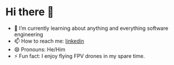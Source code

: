 # Hi there 👋

<!-- - 🔭 I’m currently working on building cool things with cool people -->
- 🌱 I’m currently learning about anything and everything software engineering
- 📫 How to reach me: [linkedin](https://www.linkedin.com/in/edward-a-lopez-ramos-222b3721b/)
- 😄 Pronouns: He/Him
- ⚡ Fun fact: I enjoy flying FPV drones in my spare time.

<!-- - 💬 Ask me about ... -->
